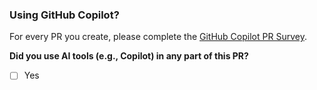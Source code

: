### Using GitHub Copilot?

For every PR you create, please complete the [GitHub Copilot PR Survey](https://forms.microsoft.com/r/WCVfYrb8sv).

**Did you use AI tools (e.g., Copilot) in any part of this PR?**
- [ ] Yes

